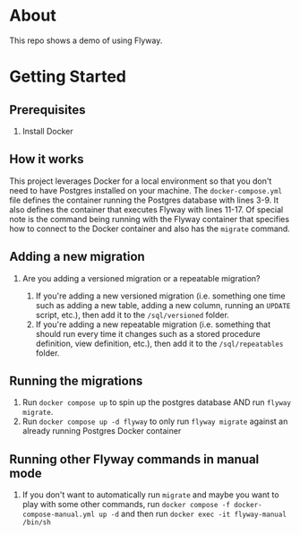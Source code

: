 # About

This repo shows a demo of using Flyway.

# Getting Started

## Prerequisites

1. Install Docker

## How it works

This project leverages Docker for a local environment so that you don't need to have Postgres installed on your machine. The `docker-compose.yml` file defines the container running the Postgres database with lines 3-9. It also defines the container that executes Flyway with lines 11-17. Of special note is the command being running with the Flyway container that specifies how to connect to the Docker container and also has the `migrate` command.

## Adding a new migration

1. Are you adding a versioned migration or a repeatable migration?

   1. If you're adding a new versioned migration (i.e. something one time such as adding a new table, adding a new column, running an `UPDATE` script, etc.), then add it to the `/sql/versioned` folder.
   1. If you're adding a new repeatable migration (i.e. something that should run every time it changes such as a stored procedure definition, view definition, etc.), then add it to the `/sql/repeatables` folder.

## Running the migrations

1. Run `docker compose up` to spin up the postgres database AND run `flyway migrate`.
1. Run `docker compose up -d flyway` to only run `flyway migrate` against an already running Postgres Docker container

## Running other Flyway commands in manual mode

1. If you don't want to automatically run `migrate` and maybe you want to play with some other commands, run `docker compose -f docker-compose-manual.yml up -d` and then run `docker exec -it flyway-manual /bin/sh`
